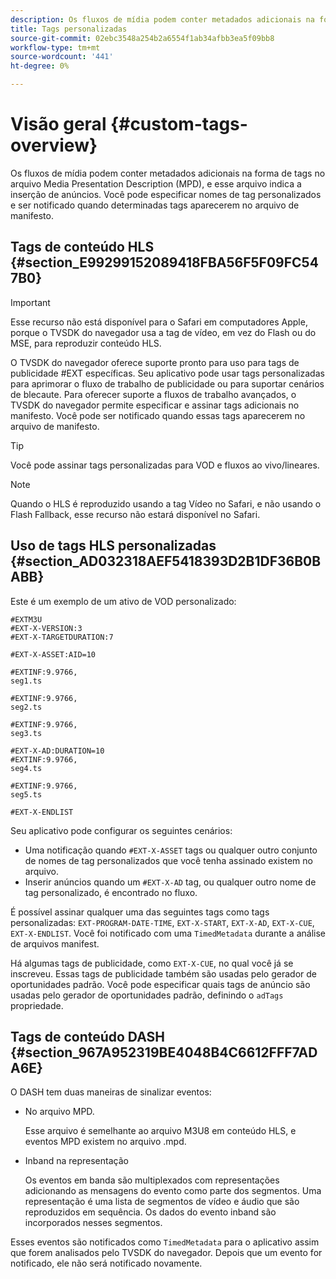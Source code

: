 ```yaml
---
description: Os fluxos de mídia podem conter metadados adicionais na forma de tags no arquivo Media Presentation Description (MPD), e esse arquivo indica a inserção de anúncios. Você pode especificar nomes de tag personalizados e ser notificado quando determinadas tags aparecerem no arquivo de manifesto.
title: Tags personalizadas
source-git-commit: 02ebc3548a254b2a6554f1ab34afbb3ea5f09bb8
workflow-type: tm+mt
source-wordcount: '441'
ht-degree: 0%

---
```


# Visão geral {#custom-tags-overview}

Os fluxos de mídia podem conter metadados adicionais na forma de tags no arquivo Media Presentation Description (MPD), e esse arquivo indica a inserção de anúncios. Você pode especificar nomes de tag personalizados e ser notificado quando determinadas tags aparecerem no arquivo de manifesto.

## Tags de conteúdo HLS {#section_E99299152089418FBA56F5F09FC547B0}

>[!IMPORTANT]
>
>Esse recurso não está disponível para o Safari em computadores Apple, porque o TVSDK do navegador usa a tag de vídeo, em vez do Flash ou do MSE, para reproduzir conteúdo HLS.

O TVSDK do navegador oferece suporte pronto para uso para tags de publicidade #EXT específicas. Seu aplicativo pode usar tags personalizadas para aprimorar o fluxo de trabalho de publicidade ou para suportar cenários de blecaute. Para oferecer suporte a fluxos de trabalho avançados, o TVSDK do navegador permite especificar e assinar tags adicionais no manifesto. Você pode ser notificado quando essas tags aparecerem no arquivo de manifesto.

>[!TIP]
>
>Você pode assinar tags personalizadas para VOD e fluxos ao vivo/lineares.

>[!NOTE]
>
>Quando o HLS é reproduzido usando a tag Vídeo no Safari, e não usando o Flash Fallback, esse recurso não estará disponível no Safari.

## Uso de tags HLS personalizadas {#section_AD032318AEF5418393D2B1DF36B0BABB}

Este é um exemplo de um ativo de VOD personalizado:

```
#EXTM3U
#EXT-X-VERSION:3
#EXT-X-TARGETDURATION:7
 
#EXT-X-ASSET:AID=10
 
#EXTINF:9.9766,
seg1.ts
 
#EXTINF:9.9766,
seg2.ts
 
#EXTINF:9.9766,
seg3.ts
 
#EXT-X-AD:DURATION=10
#EXTINF:9.9766,
seg4.ts
 
#EXTINF:9.9766,
seg5.ts
 
#EXT-X-ENDLIST
```

Seu aplicativo pode configurar os seguintes cenários:

* Uma notificação quando `#EXT-X-ASSET` tags ou qualquer outro conjunto de nomes de tag personalizados que você tenha assinado existem no arquivo.
* Inserir anúncios quando um `#EXT-X-AD` tag, ou qualquer outro nome de tag personalizado, é encontrado no fluxo.

É possível assinar qualquer uma das seguintes tags como tags personalizadas: `EXT-PROGRAM-DATE-TIME`, `EXT-X-START`, `EXT-X-AD`, `EXT-X-CUE`, `EXT-X-ENDLIST`. Você foi notificado com uma `TimedMetadata` durante a análise de arquivos manifest.

Há algumas tags de publicidade, como `EXT-X-CUE`, no qual você já se inscreveu. Essas tags de publicidade também são usadas pelo gerador de oportunidades padrão. Você pode especificar quais tags de anúncio são usadas pelo gerador de oportunidades padrão, definindo o `adTags` propriedade.

## Tags de conteúdo DASH {#section_967A952319BE4048B4C6612FFF7ADA6E}

O DASH tem duas maneiras de sinalizar eventos:

* No arquivo MPD.

  Esse arquivo é semelhante ao arquivo M3U8 em conteúdo HLS, e eventos MPD existem no arquivo .mpd.
* Inband na representação

  Os eventos em banda são multiplexados com representações adicionando as mensagens do evento como parte dos segmentos. Uma representação é uma lista de segmentos de vídeo e áudio que são reproduzidos em sequência. Os dados do evento inband são incorporados nesses segmentos.

Esses eventos são notificados como `TimedMetadata` para o aplicativo assim que forem analisados pelo TVSDK do navegador. Depois que um evento for notificado, ele não será notificado novamente.
